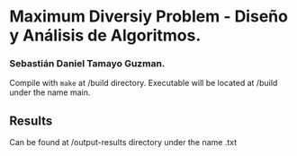 # Maximum Diversiy Problem - Diseño y Análisis de Algoritmos.
### Sebastián Daniel Tamayo Guzman.

Compile with ```make``` at /build directory.
Executable will be located at /build under the name main.

## Results
Can be found at /output-results directory under the name <algorithm>.txt
